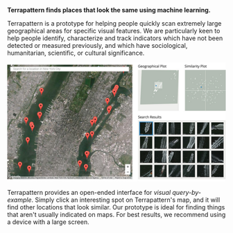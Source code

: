 **Terrapattern finds places that look the same using machine learning.**

Terrapattern is a prototype for helping people quickly scan extremely large geographical areas for specific visual features. We are particularly keen to help people identify, characterize and track indicators which have not been detected or measured previously, and which have sociological, humanitarian, scientific, or cultural significance. 

[![The Terrapattern interface](images/terrapattern_interface.jpg)](images/terrapattern_interface.jpg)

Terrapattern provides an open-ended interface for *visual query-by-example*. Simply click an interesting spot on Terrapattern's map, and it will find other locations that look similar. Our prototype is ideal for finding things that aren't usually indicated on maps. For best results, we recommend using a device with a large screen. 